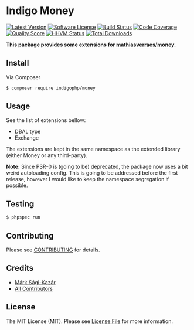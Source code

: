 # Indigo Money

[![Latest Version](https://img.shields.io/github/release/indigophp/money.svg?style=flat-square)](https://github.com/indigophp/money/releases)
[![Software License](https://img.shields.io/badge/license-MIT-brightgreen.svg?style=flat-square)](LICENSE)
[![Build Status](https://img.shields.io/travis/indigophp/money/develop.svg?style=flat-square)](https://travis-ci.org/indigophp/money)
[![Code Coverage](https://img.shields.io/scrutinizer/coverage/g/indigophp/money.svg?style=flat-square)](https://scrutinizer-ci.com/g/indigophp/money)
[![Quality Score](https://img.shields.io/scrutinizer/g/indigophp/money.svg?style=flat-square)](https://scrutinizer-ci.com/g/indigophp/money)
[![HHVM Status](https://img.shields.io/hhvm/indigophp/money.svg?style=flat-square)](http://hhvm.h4cc.de/package/indigophp/money)
[![Total Downloads](https://img.shields.io/packagist/dt/indigophp/money.svg?style=flat-square)](https://packagist.org/packages/indigophp/money)

**This package provides some extensions for [mathiasverraes/money](https://github.com/mathiasverraes/money).**


## Install

Via Composer

``` bash
$ composer require indigophp/money
```


## Usage

See the list of extensions bellow:

- DBAL type
- Exchange

The extensions are kept in the same namespace as the extended library (either Money or any third-party).

**Note:** Since PSR-0 is (going to be) deprecated, the package now uses a bit weird autoloading config. This is going to be addressed before the first release, however I would like to keep the namespace segregation if possible.


## Testing

``` bash
$ phpspec run
```


## Contributing

Please see [CONTRIBUTING](CONTRIBUTING.md) for details.


## Credits

- [Márk Sági-Kazár](https://github.com/sagikazarmark)
- [All Contributors](https://github.com/indigophp/money/contributors)


## License

The MIT License (MIT). Please see [License File](LICENSE) for more information.
